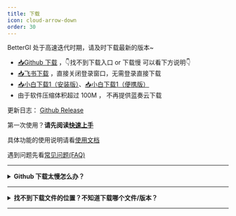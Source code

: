```yaml
---
title: 下载
icon: cloud-arrow-down
order: 30
---
```


BetterGI 处于高速迭代时期，请及时下载最新的版本~

* [📥Github 下载](https://github.com/babalae/better-genshin-impact/releases)  ，👇找不到下载入口 or 下载慢 可以看下方说明👇
* [📥飞书下载](https://lcn33tlcifll.feishu.cn/drive/folder/LiSMf5SvPl91qrdJr8IccmUon7f) ，直接关闭登录窗口，无需登录直接下载
* [📥小白下载1（安装版）](http://47.98.255.202:88/mirrors/bgi/0.38/BetterGI_Setup_v0.38.0.exe)、[📥小白下载1（便携版）](http://47.98.255.202:88/mirrors/bgi/0.38/BetterGI_v0.38.0.7z)
* 由于软件压缩体积超过 100M ， 不再提供蓝奏云下载

更新日志： [Github Release](https://github.com/babalae/better-genshin-impact/releases)

第一次使用？**请先阅读[快速上手](/quickstart.html)**

具体功能的使用说明请看[使用文档](/doc.html)

遇到问题先看[常见问题(FAQ)](/faq.html)

---

<details>
<summary><b>Github 下载太慢怎么办？</b></summary>

可以使用下面的公益加速服务：

[https://moeyy.cn/gh-proxy/](https://moeyy.cn/gh-proxy/)

[https://github.abskoop.workers.dev/](https://github.abskoop.workers.dev/)

[https://gitmirror.com/files.html](https://gitmirror.com/files.html)

</details>

---

<details>
<summary><b>找不到下载文件的位置？不知道下载哪个文件/版本？</b></summary>

BetterGI 提供了两个版本，分别是<b>安装版</b>和<b>便携版</b>，两个版本除了打包与安装方式之外，无任何区别。

下载位置在更新日志下方：

![](https://img.alicdn.com/imgextra/i3/2042484851/O1CN01tf0mIZ1lhoHgJXyAU_!!2042484851.png)

* **安装版**的文件名是 `BetterGI_Setup_v版本号.exe`，安装后会自动在开始菜单创建快捷方式。如果你不知道解压缩是什么操作，请使用这个版本。
* **便携版**的文件名是 `BetterGI_v版本号.7z` （老版本是`zip`压缩包），解压并运行 `BetterGI.exe` 即可。

有更高版本号的情况下优先下载更高版本号的 BetterGI！

</details>

---




